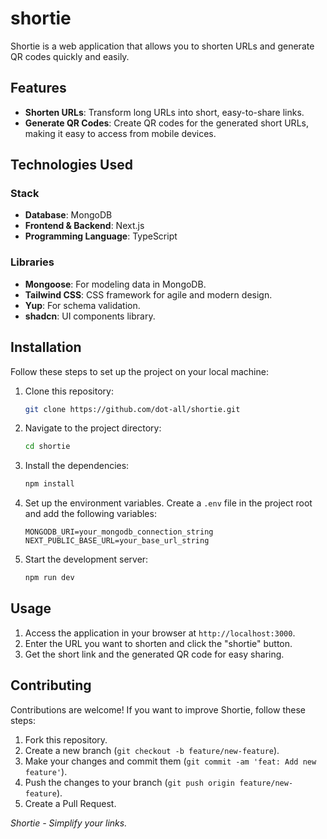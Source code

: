 # shortie 

Shortie is a web application that allows you to shorten URLs and generate QR codes quickly and easily.

## Features

- **Shorten URLs**: Transform long URLs into short, easy-to-share links.
- **Generate QR Codes**: Create QR codes for the generated short URLs, making it easy to access from mobile devices. 

## Technologies Used

### Stack

- **Database**: MongoDB
- **Frontend & Backend**: Next.js
- **Programming Language**: TypeScript

### Libraries

- **Mongoose**: For modeling data in MongoDB.
- **Tailwind CSS**: CSS framework for agile and modern design.
- **Yup**: For schema validation.
- **shadcn**: UI components library.

## Installation

Follow these steps to set up the project on your local machine:

1. Clone this repository:
    ```bash
    git clone https://github.com/dot-all/shortie.git
    ```

2. Navigate to the project directory:
    ```bash
    cd shortie
    ```

3. Install the dependencies:
    ```bash
    npm install
    ```

4. Set up the environment variables. Create a `.env` file in the project root and add the following variables:
    ```env
    MONGODB_URI=your_mongodb_connection_string
    NEXT_PUBLIC_BASE_URL=your_base_url_string
    ```

5. Start the development server:
    ```bash
    npm run dev
    ```

## Usage

1. Access the application in your browser at `http://localhost:3000`.
2. Enter the URL you want to shorten and click the "shortie" button.
3. Get the short link and the generated QR code for easy sharing.

## Contributing

Contributions are welcome! If you want to improve Shortie, follow these steps:
 
1. Fork this repository.
2. Create a new branch (`git checkout -b feature/new-feature`).
3. Make your changes and commit them (`git commit -am 'feat: Add new feature'`).
4. Push the changes to your branch (`git push origin feature/new-feature`).
5. Create a Pull Request.

*Shortie - Simplify your links.*
